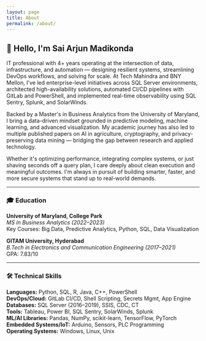 ```yaml
---
layout: page
title: About
permalink: /about/
---
```


## 👋 Hello, I'm Sai Arjun Madikonda

IT professional with 4+ years operating at the intersection of data, infrastructure, and automation — designing resilient systems, streamlining DevOps workflows, and solving for scale. At Tech Mahindra and BNY Mellon, I've led enterprise-level initiatives across SQL Server environments, architected high-availability solutions, automated CI/CD pipelines with GitLab and PowerShell, and implemented real-time observability using SQL Sentry, Splunk, and SolarWinds.

Backed by a Master's in Business Analytics from the University of Maryland, I bring a data-driven mindset grounded in predictive modeling, machine learning, and advanced visualization. My academic journey has also led to multiple published papers on AI in agriculture, cryptography, and privacy-preserving data mining — bridging the gap between research and applied technology.

Whether it's optimizing performance, integrating complex systems, or just shaving seconds off a query plan, I care deeply about clean execution and meaningful outcomes. I'm always in pursuit of building smarter, faster, and more secure systems that stand up to real-world demands.

---

### 🎓 Education

**University of Maryland, College Park**  
*MS in Business Analytics (2022–2023)*  
Key Courses: Big Data, Predictive Analytics, Python, SQL, Data Visualization

**GITAM University, Hyderabad**  
*B.Tech in Electronics and Communication Engineering (2017–2021)*  
GPA: 7.83/10

---

### 🛠 Technical Skills

**Languages:** Python, SQL, R, Java, C++, PowerShell  
**DevOps/Cloud:** GitLab CI/CD, Shell Scripting, Secrets Mgmt, App Engine  
**Databases:** SQL Server (2016–2019), SSIS, CDC, CT  
**Tools:** Tableau, Power BI, SQL Sentry, SolarWinds, Splunk  
**ML/AI Libraries:** Pandas, NumPy, scikit-learn, TensorFlow, PyTorch  
**Embedded Systems/IoT:** Arduino, Sensors, PLC Programming  
**Operating Systems:** Windows, Linux, Unix